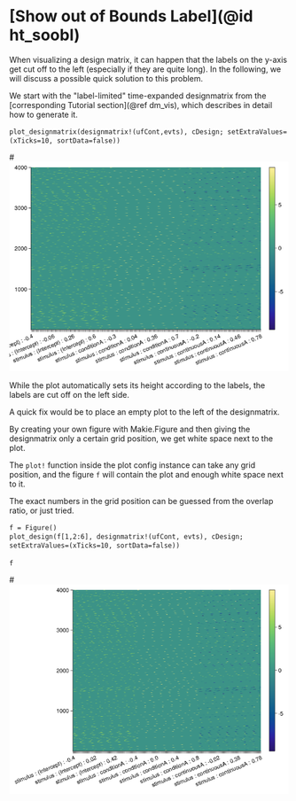 # [Show out of Bounds Label](@id ht_soobl)

When visualizing a design matrix, it can happen that the labels on the y-axis get cut off to the left (especially if they are quite long). 
In the following, we will discuss a possible quick solution to this problem.

We start with the "label-limited" time-expanded designmatrix from the [corresponding Tutorial section](@ref dm_vis), which describes in detail how to generate it.

```@julia main
plot_designmatrix(designmatrix!(ufCont,evts), cDesign; setExtraValues=(xTicks=10, sortData=false))
```

#![Label Limited Timeexpanded Designmatrix](../images/designmatrix_te_12_labels.png)

While the plot automatically sets its height according to the labels, the labels are cut off on the left side.

A quick fix would be to place an empty plot to the left of the designmatrix.

By creating your own figure with Makie.Figure and then giving the designmatrix only a certain grid position, we get white space next to the plot.

The `plot!` function inside the plot config instance can take any grid position, and the figure `f` will contain the plot and enough white space next to it.

The exact numbers in the grid position can be guessed from the overlap ratio, or just tried.

```@julia main
f = Figure()
plot_design(f[1,2:6], designmatrix!(ufCont, evts), cDesign; setExtraValues=(xTicks=10, sortData=false))

f
```

#![Label Limited Timeexpanded Designmatrix](../images/label_fix.png)